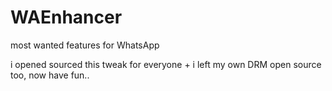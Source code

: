 WAEnhancer
==========

most wanted features for WhatsApp 

i opened sourced this tweak for everyone + i left my own DRM open source too, now have fun..

